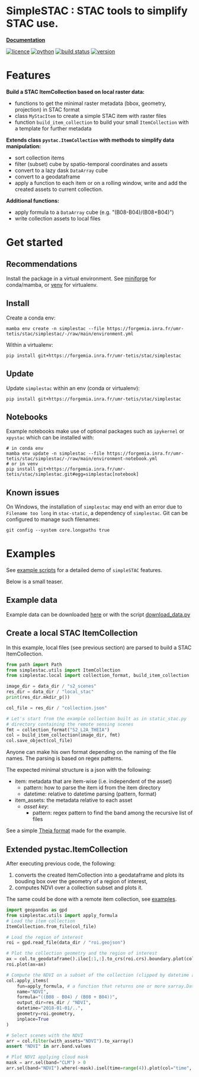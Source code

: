 # SimpleSTAC : STAC tools to simplify STAC use.

__[Documentation](https://umr-tetis.pages.mia.inra.fr/stac/simplestac)__

[![licence](https://img.shields.io/badge/Licence-GPL--3-blue.svg)](https://www.r-project.org/Licenses/GPL-3)
[![python](https://img.shields.io/badge/Python-3-blue.svg)](https://www.python.org)
[![build status](https://forgemia.inra.fr/umr-tetis/stac/simplestac/badges/main/pipeline.svg)](https://forgemia.inra.fr/umr-tetis/stac/simplestac/pipelines/main/latest)
[![version](https://img.shields.io/badge/dynamic/json.svg?label=version&url=https://forgemia.inra.fr/umr-tetis/stac/simplestac/-/jobs/artifacts/main/raw/badges.json?job=pages&query=version&colorB=green)](https://forgemia.inra.fr/umr-tetis/stac/simplestac)

# Features

__Build a STAC ItemCollection based on local raster data:__

- functions to get the minimal raster metadata (bbox, geometry, projection) in STAC format
- class `MyStacItem` to create a simple STAC item with raster files
- function `build_item_collection` to build your small `ItemCollection` with a template for further metadata
  
__Extends class `pystac.ItemCollection` with methods to simplify data manipulation:__

- sort collection items
- filter (subset) cube by spatio-temporal coordinates and assets
- convert to a lazy dask `DataArray` cube
- convert to a geodataframe
- apply a function to each item or on a rolling window, write and add the created assets to current collection.

__Additional functions:__

- apply formula to a `DataArray` cube (e.g. "(B08-B04)/(B08+B04)")
- write collection assets to local files

# Get started

## Recommendations

Install the package in a virtual environment. See
[miniforge](https://github.com/conda-forge/miniforge) for conda/mamba, or 
[venv](https://docs.python.org/3/library/venv.html) for virtualenv.

## Install
Create a conda env:
```shell
mamba env create -n simplestac --file https://forgemia.inra.fr/umr-tetis/stac/simplestac/-/raw/main/environment.yml
```

Within a virtualenv:
```shell
pip install git+https://forgemia.inra.fr/umr-tetis/stac/simplestac
```

## Update
Update `simplestac` within an env (conda or virtualenv):
```shell
pip install git+https://forgemia.inra.fr/umr-tetis/stac/simplestac
```

## Notebooks
Example notebooks make use of optional packages such as `ipykernel` or `xpystac`
which can be installed with:
```shell
# in conda env
mamba env update -n simplestac --file https://forgemia.inra.fr/umr-tetis/stac/simplestac/-/raw/main/environment-notebook.yml
# or in venv
pip install git+https://forgemia.inra.fr/umr-tetis/stac/simplestac.git#egg=simplestac[notebook]
```

## Known issues

On Windows, the installation of `simplestac` may end with an error due to `Filename too long` in `stac-static`, a dependency of `simplestac`. Git can be configured to manage such filenames:
```shell
git config --system core.longpaths true
```

# Examples

See [example scripts](https://forgemia.inra.fr/umr-tetis/stac/simplestac/-/blob/main/examples) for a detailed demo of `simpleSTAC` features.

Below is a small teaser.

## Example data
Example data can be downloaded [here](https://gitlab.com/fordead/fordead_data/-/archive/main/fordead_data-main.zip) or with the script [download_data.py](https://forgemia.inra.fr/umr-tetis/stac/simplestac/-/blob/main/examples/download_data.py?ref_type=heads)


## Create a local STAC ItemCollection

In this example, local files (see previous section) are parsed to build
a STAC ItemCollection.

```python
from path import Path
from simplestac.utils import ItemCollection
from simplestac.local import collection_format, build_item_collection

image_dir = data_dir / "s2_scenes"
res_dir = data_dir / "local_stac"
print(res_dir.mkdir_p())

col_file = res_dir / "collection.json"

# Let's start from the example collection built as in static_stac.py
# directory containing the remote sensing scenes
fmt = collection_format("S2_L2A_THEIA")
col = build_item_collection(image_dir, fmt)
col.save_object(col_file)
```

Anyone can make his own format depending on the naming of the file names.
The parsing is based on regex patterns.

The expected minimal structure is a json with the following:

- item: metadata that are item-wise (i.e. independent of the asset)
  - pattern: how to parse the item id from the item directory
  - datetime: relative to datetime parsing (pattern, format)
- item_assets: the metadata relative to each asset
  - _asset key_:
    - pattern: regex pattern to find the band among the recursive list of files

See a simple [Theia format](https://forgemia.inra.fr/umr-tetis/stac/simplestac/-/blob/main/simplestac/formats/S2_L2A_THEIA.json?ref_type=heads) made for the example.

## Extended pystac.ItemCollection

After executing previous code, the following:

1. converts the created ItemCollection into a geodataframe and plots its bouding box over the geometry of a region of interest,
1. computes NDVI over a collection subset and plots it.

The same could be done with a remote item collection, see [examples](https://forgemia.inra.fr/umr-tetis/stac/simplestac/-/blob/main/examples).

```python
import geopandas as gpd
from simplestac.utils import apply_formula
# Load the item collection
ItemCollection.from_file(col_file)

# Load the region of interest
roi = gpd.read_file(data_dir / "roi.geojson")

# Plot the collection geometry and the region of interest
ax = col.to_geodataframe().iloc[:1,:].to_crs(roi.crs).boundary.plot(color="red")
roi.plot(ax=ax)

# Compute the NDVI on a subset of the collection (clipped by datetime and geometry). Each NDVI raster is written in a local COG file and inserted in item assets in order to avoid memory overflow.
col.apply_items(
    fun=apply_formula, # a function that returns one or more xarray.DataArray
    name="NDVI",
    formula="((B08 - B04) / (B08 + B04))",
    output_dir=res_dir / "NDVI",
    datetime="2018-01-01/..",
    geometry=roi.geometry,
    inplace=True
)

# Select scenes with the NDVI
arr = col.filter(with_assets="NDVI").to_xarray()
assert "NDVI" in arr.band.values

# Plot NDVI applying cloud mask
mask = arr.sel(band="CLM") > 0
arr.sel(band="NDVI").where(~mask).isel(time=range(4)).plot(col="time", col_wrap=2)
```
